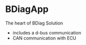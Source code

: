 # BDiagApp
The heart of BDiag Solution

* includes a d-bus communication 
* CAN communication with ECU
